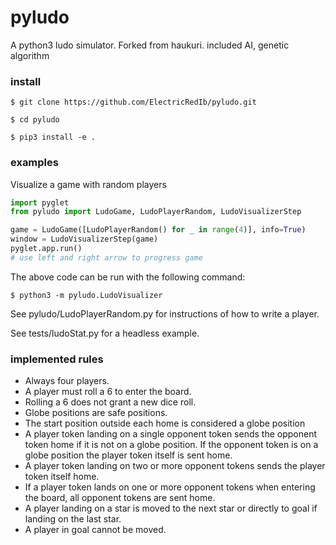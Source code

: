 # pyludo
A python3 ludo simulator. Forked from haukuri.
included AI, genetic algorithm
### install

```
$ git clone https://github.com/ElectricRedIb/pyludo.git
```
```
$ cd pyludo
```
```
$ pip3 install -e .
```

### examples
Visualize a game with random players
```python
import pyglet
from pyludo import LudoGame, LudoPlayerRandom, LudoVisualizerStep

game = LudoGame([LudoPlayerRandom() for _ in range(4)], info=True)
window = LudoVisualizerStep(game)
pyglet.app.run()
# use left and right arrow to progress game
```
The above code can be run with the following command:
```
$ python3 -m pyludo.LudoVisualizer
```
See pyludo/LudoPlayerRandom.py for instructions of how to write a player.

See tests/ludoStat.py for a headless example.

### implemented rules
* Always four players.
* A player must roll a 6 to enter the board.
* Rolling a 6 does not grant a new dice roll.
* Globe positions are safe positions.
* The start position outside each home is considered a globe position
* A player token landing on a single opponent token sends the opponent token home if it is not on a globe position. If the opponent token is on a globe position the player token itself is sent home.
* A player token landing on two or more opponent tokens sends the player token itself home.
* If a player token lands on one or more opponent tokens when entering the board, all opponent tokens are sent home.
* A player landing on a star is moved to the next star or directly to goal if landing on the last star.
* A player in goal cannot be moved.

